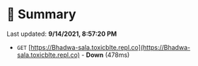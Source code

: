 # 📖 Summary
Last updated: **9/14/2021, 8:57:20 PM**

- `GET` [https://Bhadwa-sala.toxicblte.repl.co](https://Bhadwa-sala.toxicblte.repl.co) - **Down** (478ms)
